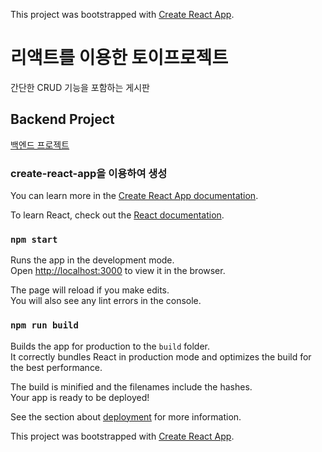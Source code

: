 This project was bootstrapped with [Create React App](https://github.com/facebook/create-react-app).

# 리액트를 이용한 토이프로젝트

간단한 CRUD 기능을 포함하는 게시판

## Backend Project

[백엔드 프로젝트](https://github.com/skennel2/boot_toy)

### create-react-app을 이용하여 생성

You can learn more in the [Create React App documentation](https://facebook.github.io/create-react-app/docs/getting-started).

To learn React, check out the [React documentation](https://reactjs.org/).

### `npm start`

Runs the app in the development mode.<br>
Open [http://localhost:3000](http://localhost:3000) to view it in the browser.

The page will reload if you make edits.<br>
You will also see any lint errors in the console.

### `npm run build`

Builds the app for production to the `build` folder.<br>
It correctly bundles React in production mode and optimizes the build for the best performance.

The build is minified and the filenames include the hashes.<br>
Your app is ready to be deployed!

See the section about [deployment](https://facebook.github.io/create-react-app/docs/deployment) for more information.


This project was bootstrapped with [Create React App](https://github.com/facebook/create-react-app).